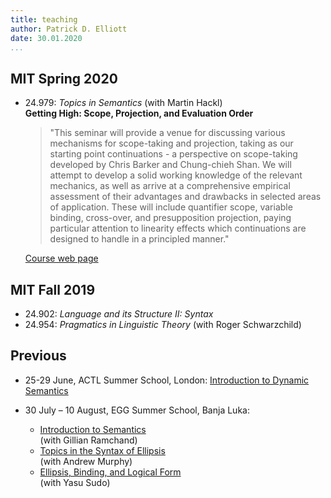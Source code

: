 ```yaml
---
title: teaching
author: Patrick D. Elliott
date: 30.01.2020
...
```


## MIT Spring 2020

- 24.979: *Topics in Semantics* (with Martin Hackl)  
  **Getting High: Scope, Projection, and Evaluation Order**  
  
  > "This seminar will provide a venue for discussing various mechanisms for scope-taking and projection, taking as our starting point continuations - a perspective on scope-taking developed by Chris Barker and Chung-chieh Shan. We will attempt to develop a solid working knowledge of the relevant mechanics, as well as arrive at a comprehensive empirical assessment of their advantages and drawbacks in selected areas of application. These will include quantifier scope, variable binding, cross-over, and presupposition projection, paying particular attention to linearity effects which continuations are designed to handle in a principled manner."
  
  [Course web page](http://stellar.mit.edu/S/course/24/sp20/24.979/)


## MIT Fall 2019

- 24.902: *Language and its Structure II: Syntax*
- 24.954: *Pragmatics in Linguistic Theory* (with Roger Schwarzchild)

## Previous 

 - 25-29 June, ACTL Summer School, London: [Introduction to Dynamic Semantics](/teaching/actl2018.html)
 
 - 30 July – 10 August, EGG Summer School, Banja Luka:
   - [Introduction to Semantics](/teaching/introSemantics.html)  
   (with Gillian Ramchand)
   - [Topics in the Syntax of Ellipsis](/teaching/ellipsisSyntax.html)  
   (with Andrew Murphy)
   - [Ellipsis, Binding, and Logical Form](/teaching/ellipsisSemantics.html)  
   (with Yasu Sudo)

